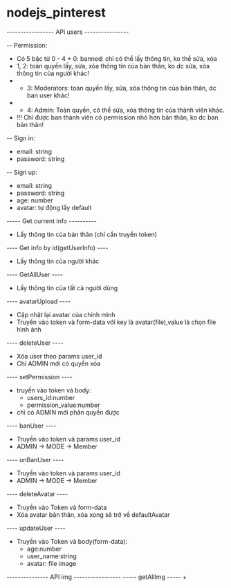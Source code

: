 # nodejs_pinterest
----------------- APi users ----------------

-- Permission:
+ Có 5 bậc từ 0 - 4 + 0: banned: chỉ có thể lấy thông tin, ko thể sửa, xóa 
+ 1, 2: toàn quyền lấy, sửa, xóa thông tin của bản thân, ko dc sửa, xóa thông tin của người khác! 
+ + 3: Moderators: toàn quyền lấy, sửa, xóa thông tin của bản thân, dc ban user khác! 
+ + 4: Admin: Toàn quyền, có thể sửa, xóa thông tin của thành viên khác. 
+ !!! Chỉ được ban thành viên có permission nhỏ hơn bản thân, ko dc ban bản thân!

-- Sign in:
+ email: string
+ password: string

-- Sign up:
+ email: string
+ password: string
+ age: number
+ avatar: tự động lấy default

----- Get current info ----------
+ Lấy thông tin của bản thân (chỉ cần truyền token) 

---- Get info by id(getUserInfo) ----
+ Lấy thông tin của người khác 

---- GetAllUser ----
+ Lấy thông tin của tất cả người dùng

---- avatarUpload ----
+ Cập nhật lại avatar của chính mình
+ Truyền vào token và form-data với key là avatar(file),value là chọn file hình ảnh

---- deleteUser ----
+ Xóa user theo params user_id
+ Chỉ ADMIN mới có quyền xóa

---- setPermission ----
+ truyền vào token và body:
  + users_id:number
  + permission_value:number
+ chỉ có ADMIN mới phân quyền được

---- banUser ----
+ Truyền vào token và params user_id
+ ADMIN -> MODE -> Member

---- unBanUser ----
+ Truyền vào token và params user_id
+ ADMIN -> MODE -> Member

---- deleteAvatar ----
+  Truyền vào Token và form-data
+ Xóa avatar bản thân, xóa xong sẽ trở về defaultAvatar

---- updateUser ----
+ Truyền vào Token và body(form-data):
  + age:number
  + user_name:string
  + avatar: file image
  
--------------- API img -----------------
----- getAllImg -----
+ 
